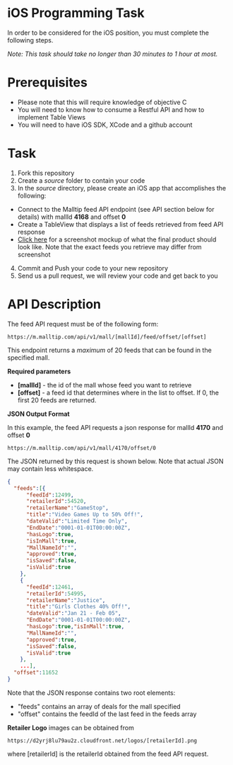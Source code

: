 iOS Programming Task
================================

In order to be considered for the iOS position, you must complete the following steps.

*Note: This task should take no longer than 30 minutes to 1 hour at most.*

Prerequisites
=============

* Please note that this will require knowledge of objective C
* You will need to know how to consume a Restful API and how to implement Table Views
* You will need to have iOS SDK, XCode and a github account

Task
====

1. Fork this repository
2. Create a *source* folder to contain your code
3. In the *source* directory, please create an iOS app that accomplishes the following:
  * Connect to the Malltip feed API endpoint (see API section below for details) with mallId **4168** and offset **0**
  * Create a TableView that displays a list of feeds retrieved from feed API response
  * [Click here](https://github.com/Malltip/iOSInterview/blob/master/example.png) for a screenshot mockup of what the final product should look like. Note that the exact feeds you retrieve may differ from screenshot
4. Commit and Push your code to your new repository
5. Send us a pull request, we will review your code and get back to you

API Description
===============

The feed API request must be of the following form:

`https://m.malltip.com/api/v1/mall/[mallId]/feed/offset/[offset]`

This endpoint returns a *maximum* of 20 feeds that can be found in the specified mall.

**Required parameters**

* **[mallId]** - the id of the mall whose feed you want to retrieve
* **[offset]** - a feed id that determines where in the list to offset. If 0, the first 20 feeds are returned.


**JSON Output Format**

In this example, the feed API requests a json response for mallId **4170** and offset **0**

`https://m.malltip.com/api/v1/mall/4170/offset/0`

The JSON returned by this request is shown below. Note that actual JSON may contain less whitespace.

```JSON
{
  "feeds":[{
      "feedId":12499,
      "retailerId":54520,
      "retailerName":"GameStop",
      "title":"Video Games Up to 50% Off!",
      "dateValid":"Limited Time Only",
      "EndDate":"0001-01-01T00:00:00Z",
      "hasLogo":true,
      "isInMall":true,
      "MallNameId":"",
      "approved":true,
      "isSaved":false,
      "isValid":true
    },
    {
      "feedId":12461,
      "retailerId":54995,
      "retailerName":"Justice",
      "title":"Girls Clothes 40% Off!",
      "dateValid":"Jan 21 - Feb 05",
      "EndDate":"0001-01-01T00:00:00Z",
      "hasLogo":true,"isInMall":true,
      "MallNameId":"",
      "approved":true,
      "isSaved":false,
      "isValid":true
    },
    ...],
  "offset":11652
}
```

Note that the JSON response contains two root elements:

* "feeds" contains an array of deals for the mall specified
* "offset" contains the feedId of the last feed in the feeds array 

**Retailer Logo** images can be obtained from 

`https://d2yrj8lu79au2z.cloudfront.net/logos/[retailerId].png`

where [retailerId] is the retailerId obtained from the feed API request.
